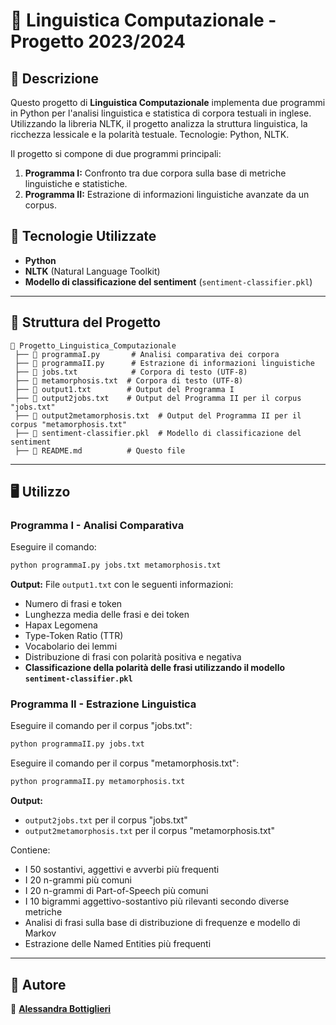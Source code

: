 # 📌 Linguistica Computazionale - Progetto 2023/2024

## 📖 Descrizione
Questo progetto di **Linguistica Computazionale** implementa due programmi in Python per l'analisi linguistica e statistica di corpora testuali in inglese. Utilizzando la libreria NLTK, il progetto analizza la struttura linguistica, la ricchezza lessicale e la polarità testuale. Tecnologie: Python, NLTK.

Il progetto si compone di due programmi principali:
1. **Programma I:** Confronto tra due corpora sulla base di metriche linguistiche e statistiche.
2. **Programma II:** Estrazione di informazioni linguistiche avanzate da un corpus.

## 🚀 Tecnologie Utilizzate
- **Python**
- **NLTK** (Natural Language Toolkit)
- **Modello di classificazione del sentiment** (`sentiment-classifier.pkl`)

---

## 📂 Struttura del Progetto
```
📁 Progetto_Linguistica_Computazionale
 ├── 📄 programmaI.py       # Analisi comparativa dei corpora
 ├── 📄 programmaII.py      # Estrazione di informazioni linguistiche
 ├── 📄 jobs.txt            # Corpora di testo (UTF-8)
 ├── 📄 metamorphosis.txt  # Corpora di testo (UTF-8)
 ├── 📄 output1.txt        # Output del Programma I
 ├── 📄 output2jobs.txt    # Output del Programma II per il corpus "jobs.txt"
 ├── 📄 output2metamorphosis.txt  # Output del Programma II per il corpus "metamorphosis.txt"
 ├── 📄 sentiment-classifier.pkl  # Modello di classificazione del sentiment
 ├── 📄 README.md          # Questo file
```

---


## 🖥️ Utilizzo
### **Programma I - Analisi Comparativa**
Eseguire il comando:
```bash
python programmaI.py jobs.txt metamorphosis.txt
```
**Output:** File `output1.txt` con le seguenti informazioni:
- Numero di frasi e token
- Lunghezza media delle frasi e dei token
- Hapax Legomena
- Type-Token Ratio (TTR)
- Vocabolario dei lemmi
- Distribuzione di frasi con polarità positiva e negativa
- **Classificazione della polarità delle frasi utilizzando il modello `sentiment-classifier.pkl`**

### **Programma II - Estrazione Linguistica**
Eseguire il comando per il corpus "jobs.txt":
```bash
python programmaII.py jobs.txt
```
Eseguire il comando per il corpus "metamorphosis.txt":
```bash
python programmaII.py metamorphosis.txt
```
**Output:**
- `output2jobs.txt` per il corpus "jobs.txt"
- `output2metamorphosis.txt` per il corpus "metamorphosis.txt"

Contiene:
- I 50 sostantivi, aggettivi e avverbi più frequenti
- I 20 n-grammi più comuni
- I 20 n-grammi di Part-of-Speech più comuni
- I 10 bigrammi aggettivo-sostantivo più rilevanti secondo diverse metriche
- Analisi di frasi sulla base di distribuzione di frequenze e modello di Markov
- Estrazione delle Named Entities più frequenti

---

## 📝 Autore
👤 **[Alessandra Bottiglieri](www.linkedin.com/in/alessandra-bottiglieri-2a6916177)**
